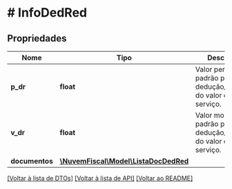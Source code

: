# # InfoDedRed

## Propriedades

Nome | Tipo | Descrição | Comentários
------------ | ------------- | ------------- | -------------
**p_dr** | **float** | Valor percentual padrão para dedução/redução do valor do serviço. | [optional]
**v_dr** | **float** | Valor monetário padrão para dedução/redução do valor do serviço. | [optional]
**documentos** | [**\NuvemFiscal\Model\ListaDocDedRed**](ListaDocDedRed.md) |  | [optional]

[[Voltar à lista de DTOs]](../../README.md#models) [[Voltar à lista de API]](../../README.md#endpoints) [[Voltar ao README]](../../README.md)
